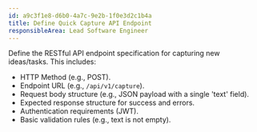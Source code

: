 ```yaml
---
id: a9c3f1e8-d6b0-4a7c-9e2b-1f0e3d2c1b4a
title: Define Quick Capture API Endpoint
responsibleArea: Lead Software Engineer
---
```

Define the RESTful API endpoint specification for capturing new ideas/tasks. This includes:
*   HTTP Method (e.g., POST).
*   Endpoint URL (e.g., `/api/v1/capture`).
*   Request body structure (e.g., JSON payload with a single 'text' field).
*   Expected response structure for success and errors.
*   Authentication requirements (JWT).
*   Basic validation rules (e.g., text is not empty).